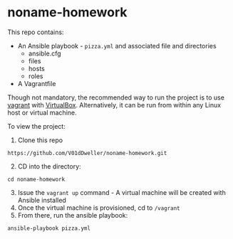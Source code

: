# noname-homework

This repo contains:

* An Ansible playbook - `pizza.yml` and associated file and directories
  * ansible.cfg
  * files
  * hosts
  * roles
* A Vagrantfile

Though not mandatory, the recommended way to run the project is to use
[vagrant](https://www.vagrantup.com/) with
[VirtualBox](https://www.virtualbox.org/). Alternatively, it can be run from
within any Linux host or virtual machine.

To view the project:

1. Clone this repo

```
https://github.com/V01dDweller/noname-homework.git
```

2. CD into the directory:

```
cd noname-homework
```

3. Issue the `vagrant up` command - A virtual machine will be created with
Ansible installed
4. Once the virtual machine is provisioned, cd to `/vagrant`
5. From there, run the ansible playbook:

```
ansible-playbook pizza.yml
```
